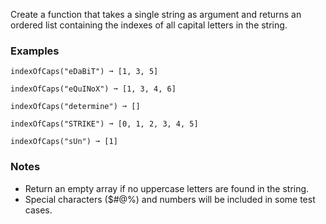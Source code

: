 Create a function that takes a single string as argument and returns an ordered list containing the indexes of all capital letters in the string.


### Examples ###
    indexOfCaps("eDaBiT") ➞ [1, 3, 5]

    indexOfCaps("eQuINoX") ➞ [1, 3, 4, 6]

    indexOfCaps("determine") ➞ []

    indexOfCaps("STRIKE") ➞ [0, 1, 2, 3, 4, 5]

    indexOfCaps("sUn") ➞ [1]


### Notes ###
*   Return an empty array if no uppercase letters are found in the string.
*   Special characters ($#@%) and numbers will be included in some test cases.